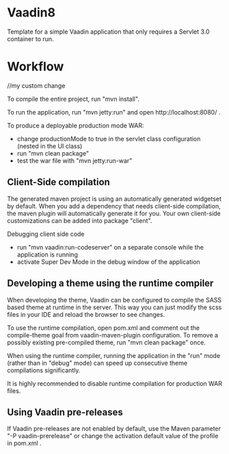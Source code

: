 Vaadin8
==============

Template for a simple Vaadin application that only requires a Servlet 3.0 container to run.


Workflow
========
//my custom change

To compile the entire project, run "mvn install".

To run the application, run "mvn jetty:run" and open http://localhost:8080/ .

To produce a deployable production mode WAR:
- change productionMode to true in the servlet class configuration (nested in the UI class)
- run "mvn clean package"
- test the war file with "mvn jetty:run-war"

Client-Side compilation
-------------------------

The generated maven project is using an automatically generated widgetset by default. 
When you add a dependency that needs client-side compilation, the maven plugin will 
automatically generate it for you. Your own client-side customizations can be added into
package "client".

Debugging client side code
  - run "mvn vaadin:run-codeserver" on a separate console while the application is running
  - activate Super Dev Mode in the debug window of the application

Developing a theme using the runtime compiler
-------------------------

When developing the theme, Vaadin can be configured to compile the SASS based
theme at runtime in the server. This way you can just modify the scss files in
your IDE and reload the browser to see changes.

To use the runtime compilation, open pom.xml and comment out the compile-theme 
goal from vaadin-maven-plugin configuration. To remove a possibly existing 
pre-compiled theme, run "mvn clean package" once.

When using the runtime compiler, running the application in the "run" mode 
(rather than in "debug" mode) can speed up consecutive theme compilations
significantly.

It is highly recommended to disable runtime compilation for production WAR files.

Using Vaadin pre-releases
-------------------------

If Vaadin pre-releases are not enabled by default, use the Maven parameter
"-P vaadin-prerelease" or change the activation default value of the profile in pom.xml .
